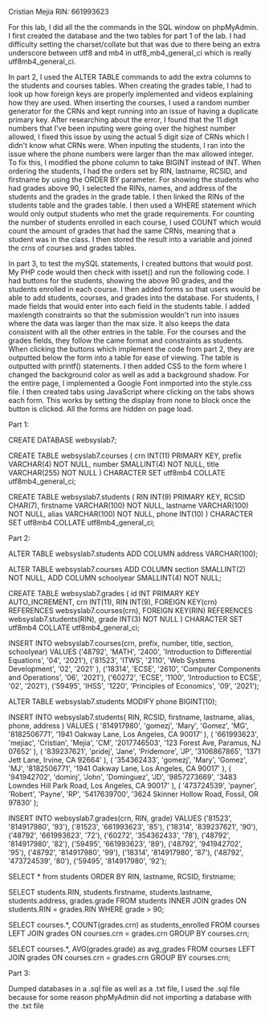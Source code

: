 Cristian Mejia    RIN: 661993623

For this lab, I did all the the commands in the SQL window
on phpMyAdmin. I first created the database and the two tables
for part 1 of the lab. I had difficulty setting the charset/collate
but that was due to there being an extra underscore between utf8 and
mb4 in utf8_mb4_general_ci which is really utf8mb4_general_ci. 

In part 2, I used the ALTER TABLE commands to add the extra columns to the 
students and courses tables. When creating the grades table, I had to look up how
foreign keys are properly implemented and videos explaining how they are
used. When inserting the courses, I used a random number generator for the
CRNs and kept running into an issue of having a duplicate primary key. After
researching about the error, I found that the 11 digit numbers that I've been
inputing were going over the highest number allowed, I fixed this issue by
using the actual 5 digit size of CRNs which I didn't know what CRNs were.
When inputing the students, I ran into the issue where the phone numbers
were larger than the max allowed integer. To fix this, I modified the phone
column to take BIGINT instead of INT. When ordering the students, I had the
orders set by RIN, lastname, RCSID, and firstname by using the ORDER BY
parameter. For showing the students who had grades above 90, I selected the
RINs, names, and address of the students and the grades in the grade table.
I then linked the RINs of the students table and the grades table. I then used
a WHERE statement which would only output students who met the grade requirements.
For counting the number of students enrolled in each course, I used COUNT which
would count the amount of grades that had the same CRNs, meaning that a student was
in the class. I then stored the result into a variable and joined the crns of courses
and grades tables.

In part 3, to test the mySQL statements, I created buttons that would post. My 
PHP code would then check with isset() and run the following code. I had buttons
for the students, showing the above 90 grades, and the students enrolled in each course.
I then added forms so that users would be able to add students, courses, and grades into
the database. For students, I made fields that would enter into each field in the students
table. I added maxlength constraints so that the submission wouldn't run into issues where
the data was larger than the max size. It also keeps the data consistent with all the other
entries in the table. For the courses and the grades fields, they follow the came format
and constraints as students. When clicking the buttons which implement the code from
part 2, they are outputted below the form into a table for ease of viewing. The table
is outputted with printf() statements. I then added CSS to the form where I changed the
background color as well as add a background shadow. For the entire page, I implemented
a Google Font inmported into the style.css file. I then created tabs using JavaScript where
clicking on the tabs shows each form. This works by setting the display from none to block once
the button is clicked. All the forms are hidden on page load.


Part 1:

CREATE DATABASE websyslab7;

CREATE TABLE websyslab7.courses (
    crn INT(11) PRIMARY KEY,
    prefix VARCHAR(4) NOT NULL,
    number SMALLINT(4) NOT NULL,
    title VARCHAR(255) NOT NULL
) CHARACTER SET utf8mb4 COLLATE utf8mb4_general_ci;

CREATE TABLE websyslab7.students (
    RIN INT(9) PRIMARY KEY,
    RCSID CHAR(7),
    firstname VARCHAR(100) NOT NULL,
    lastname VARCHAR(100) NOT NULL,
    alias VARCHAR(100) NOT NULL,
    phone INT(10)
) CHARACTER SET utf8mb4 COLLATE utf8mb4_general_ci;

Part 2:

ALTER TABLE websyslab7.students 
    ADD COLUMN address VARCHAR(100);

ALTER TABLE websyslab7.courses 
    ADD COLUMN section SMALLINT(2) NOT NULL, 
    ADD COLUMN schoolyear SMALLINT(4) NOT NULL;

CREATE TABLE websyslab7.grades ( 
    id INT PRIMARY KEY AUTO_INCREMENT, 
    crn INT(11), 
    RIN INT(9), 
    FOREIGN KEY(crn) REFERENCES websyslab7.courses(crn), 
    FOREIGN KEY(RIN) REFERENCES websyslab7.students(RIN), 
    grade INT(3) NOT NULL 
) CHARACTER SET utf8mb4 COLLATE utf8mb4_general_ci;

INSERT INTO websyslab7.courses(crn, prefix, number, title, section, schoolyear) 
VALUES
    ('48792', 'MATH', '2400', 'Introduction to Differential Equations', '04', '2021'),
    ('81523', 'ITWS', '2110', 'Web Systems Development', '02', '2021' ),
    ('18314', 'ECSE', '2610', 'Computer Components and Operations', '06', '2021'),
    ('60272', 'ECSE', '1100', 'Introduction to ECSE', '02', '2021'),
    ('59495', 'IHSS', '1220', 'Principles of Economics', '09', '2021');

ALTER TABLE websyslab7.students MODIFY phone BIGINT(10);

INSERT INTO websyslab7.students( RIN, RCSID, firstname, lastname, alias, phone, address ) 
VALUES
    ( '814917980', 'gomezj', 'Mary', 'Gomez', 'MG', '8182506771', '1941 Oakway Lane, Los Angeles, CA 90017' ),
    ( '661993623', 'mejiac', 'Cristian', 'Mejia', 'CM', '2017746503', '123 Forest Ave, Paramus, NJ 07652' ),
    ( '839237621', 'pridej', 'Jane', 'Pridemore', 'JP', '3106867865', '1371 Jett Lane, Irvine, CA 92664' ),
    ( '354362433', 'gomezj', 'Mary', 'Gomez', 'MJ', '8182506771', '1941 Oakway Lane, Los Angeles, CA 90017' ),
    ( '941942702', 'dominj', 'John', 'Dominguez', 'JD', '9857273669', '3483 Lowndes Hill Park Road, Los Angeles, CA 90017' ),
    ( '473724539', 'payner', 'Robert', 'Payne', 'RP', '5417639700', '3624 Skinner Hollow Road, Fossil, OR 97830' );

INSERT INTO websyslab7.grades(crn, RIN, grade) 
VALUES 
    ('81523', '814917980', '93'), 
    ('81523', '661993623', '85'), 
    ('18314', '839237621', '90'), 
    ('48792', '661993623', '72'), 
    ('60272', '354362433', '78'), 
    ('48792', '814917980', '82'), 
    ('59495', '661993623', '89'), 
    ('48792', '941942702', '95'), 
    ('48792', '814917980', '99'), 
    ('18314', '814917980', '87'), 
    ('48792', '473724539', '80'), 
    ('59495', '814917980', '92');

SELECT * from students ORDER BY RIN, lastname, RCSID, firstname;

SELECT students.RIN, students.firstname, students.lastname, students.address, grades.grade FROM students INNER JOIN grades ON students.RIN = grades.RIN WHERE grade > 90;

SELECT courses.*, COUNT(grades.crn) as students_enrolled FROM courses LEFT JOIN grades ON courses.crn = grades.crn GROUP BY courses.crn;

SELECT courses.*, AVG(grades.grade) as avg_grades FROM courses LEFT JOIN grades ON courses.crn = grades.crn GROUP BY courses.crn;

Part 3:

Dumped databases in a .sql file as well as a .txt file, I used the .sql file because for some reason phpMyAdmin did not 
importing a database with the .txt file

